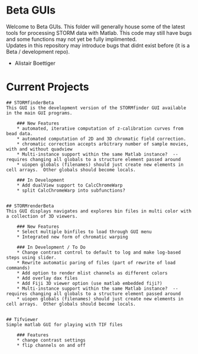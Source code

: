 # Beta GUIs 

Welcome to Beta GUIs.  This folder will generally house some of the latest tools for processing STORM data with Matlab.
This code may still have bugs and some functions may not yet be fully implimented.  
Updates in this repository may introduce bugs that didnt exist before (it is a Beta / development repo). 

- Alistair Boettiger

# Current Projects

	## STORMfinderBeta
	This GUI is the development version of the STORMfinder GUI available in the main GUI programs.

		### New Features
		* automated, iterative computation of z-calibration curves from bead data.
		* automated computation of 2D and 3D chromatic field correction.  
		* chromatic correction accepts arbitrary number of sample movies, with and without quadview
		* Multi-instance support within the same Matlab instance?  -- requires changing all globals to a structure element passed around
		* uiopen globals (filenames) should just create new elements in cell arrays.  Other globals should become locals.  
		
		### In Development
		* Add dualView support to CalcChromeWarp 
		* split CalcChromeWarp into subfunctions?


	## STORMrenderBeta
	This GUI displays navigates and explores bin files in multi color with a collection of 3D viewers. 

		### New Features
		* Select multiple binfiles to load through GUI menu
		* Integrated new form of chromatic warping

		### In Development / To Do
		* Change contrast control to default to log and make log-based steps using slider. 
		* Rewrite automatic paring of files (part of rewrite of load commands)
		* Add option to render mlist channels as different colors
		* Add overlay dax files
		* Add Fiji 3D viewer option (use matlab embedded fiji?) 
		* Multi-instance support within the same Matlab instance?  -- requires changing all globals to a structure element passed around
		* uiopen globals (filenames) should just create new elements in cell arrays.  Other globals should become locals.  
		

	## Tifviewer
	Simple matlab GUI for playing with TIF files 

		### Features
		* change contrast settings
		* flip channels on and off
